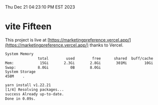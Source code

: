 Thu Dec 21 04:23:10 PM EST 2023

# vite Fifteen


This project is live at [https://marketingpreference.vercel.app/](https://marketingpreference.vercel.app/) thanks to Vercel.

```bash
System Memory
               total        used        free      shared  buff/cache   available
Mem:            15Gi       2.3Gi       2.8Gi       301Mi        10Gi        12Gi
Swap:          8.0Gi          0B       8.0Gi
System Storage
458M	.
```
```bash
yarn install v1.22.21
[1/4] Resolving packages...
success Already up-to-date.
Done in 0.09s.
```
